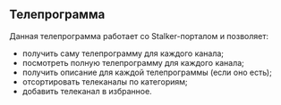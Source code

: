 ## Телепрограмма

Данная телепрограмма работает со Stalker-порталом и позволяет:

- получить саму телепрограмму для каждого канала;
- посмотреть полную телепрограмму для каждого канала;
- получить описание для каждой телепрограммы (если оно есть);
- отсортировать телеканалы по категориям;
- добавить телеканал в избранное. 
